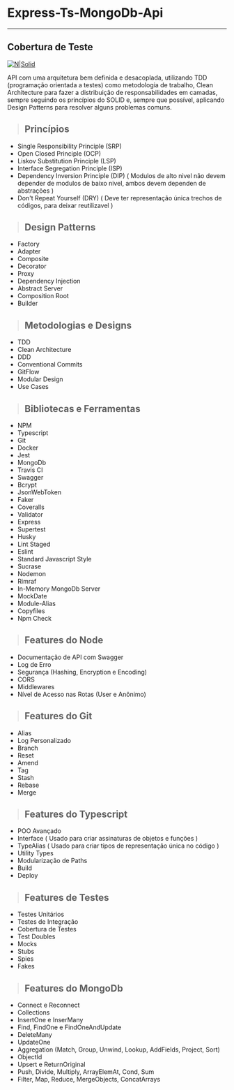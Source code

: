 # Express-Ts-MongoDb-Api
---

## Cobertura de Teste
[![N|Solid](https://photos.app.goo.gl/32Epj4v9oxnUyUfSA)](Imagem)

API com uma arquitetura bem definida e desacoplada, utilizando TDD (programação orientada a testes) como metodologia de trabalho, 
Clean Architecture para fazer a distribuição de responsabilidades em camadas, sempre seguindo os princípios do SOLID e, sempre que possível, 
aplicando Design Patterns para resolver alguns problemas comuns.

> ## Princípios
* Single Responsibility Principle (SRP)
* Open Closed Principle (OCP)
* Liskov Substitution Principle (LSP)
* Interface Segregation Principle (ISP)
* Dependency Inversion Principle (DIP) ( Modulos de alto nivel não devem depender de modulos de baixo nivel, ambos devem dependen de abstrações )
* Don't Repeat Yourself (DRY) ( Deve ter representação única trechos de códigos, para deixar reutilizavel )

> ## Design Patterns
* Factory
* Adapter
* Composite
* Decorator
* Proxy
* Dependency Injection
* Abstract Server
* Composition Root
* Builder

> ## Metodologias e Designs
* TDD
* Clean Architecture
* DDD
* Conventional Commits
* GitFlow
* Modular Design
* Use Cases

> ## Bibliotecas e Ferramentas
* NPM
* Typescript
* Git
* Docker
* Jest
* MongoDb
* Travis CI
* Swagger
* Bcrypt
* JsonWebToken
* Faker
* Coveralls
* Validator
* Express
* Supertest
* Husky
* Lint Staged
* Eslint
* Standard Javascript Style
* Sucrase
* Nodemon
* Rimraf
* In-Memory MongoDb Server
* MockDate
* Module-Alias
* Copyfiles
* Npm Check

> ## Features do Node
* Documentação de API com Swagger
* Log de Erro
* Segurança (Hashing, Encryption e Encoding)
* CORS
* Middlewares
* Nível de Acesso nas Rotas (User e Anônimo)

> ## Features do Git
* Alias
* Log Personalizado
* Branch
* Reset
* Amend
* Tag
* Stash
* Rebase
* Merge

> ## Features do Typescript
* POO Avançado
* Interface ( Usado para criar assinaturas de objetos e funções )
* TypeAlias ( Usado para criar tipos de representação única no código )
* Utility Types
* Modularização de Paths
* Build
* Deploy

> ## Features de Testes
* Testes Unitários
* Testes de Integração
* Cobertura de Testes
* Test Doubles
* Mocks
* Stubs
* Spies
* Fakes

> ## Features do MongoDb
* Connect e Reconnect
* Collections
* InsertOne e InserMany
* Find, FindOne e FindOneAndUpdate
* DeleteMany
* UpdateOne
* Aggregation (Match, Group, Unwind, Lookup, AddFields, Project, Sort)
* ObjectId
* Upsert e ReturnOriginal
* Push, Divide, Multiply, ArrayElemAt, Cond, Sum
* Filter, Map, Reduce, MergeObjects, ConcatArrays
